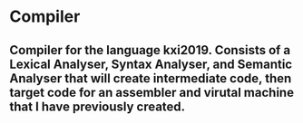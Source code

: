 # Compiler
## Compiler for the language kxi2019. Consists of a Lexical Analyser, Syntax Analyser, and Semantic Analyser that will create intermediate code, then target code for an assembler and virutal machine that I have previously created. 
